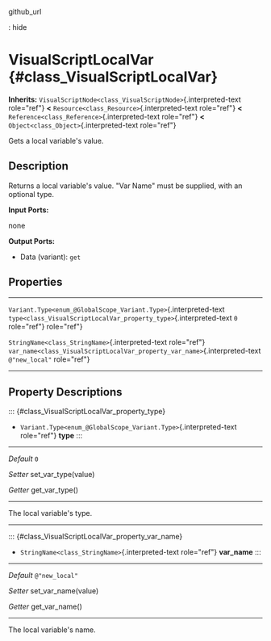 github\_url

:   hide

VisualScriptLocalVar {#class_VisualScriptLocalVar}
====================

**Inherits:**
`VisualScriptNode<class_VisualScriptNode>`{.interpreted-text role="ref"}
**\<** `Resource<class_Resource>`{.interpreted-text role="ref"} **\<**
`Reference<class_Reference>`{.interpreted-text role="ref"} **\<**
`Object<class_Object>`{.interpreted-text role="ref"}

Gets a local variable\'s value.

Description
-----------

Returns a local variable\'s value. \"Var Name\" must be supplied, with
an optional type.

**Input Ports:**

none

**Output Ports:**

-   Data (variant): `get`

Properties
----------

  ------------------------------------------------------------------ ---------------------------------------------------------------------------- ----------------
  `Variant.Type<enum_@GlobalScope_Variant.Type>`{.interpreted-text   `type<class_VisualScriptLocalVar_property_type>`{.interpreted-text           `0`
  role="ref"}                                                        role="ref"}                                                                  

  `StringName<class_StringName>`{.interpreted-text role="ref"}       `var_name<class_VisualScriptLocalVar_property_var_name>`{.interpreted-text   `@"new_local"`
                                                                     role="ref"}                                                                  
  ------------------------------------------------------------------ ---------------------------------------------------------------------------- ----------------

Property Descriptions
---------------------

::: {#class_VisualScriptLocalVar_property_type}
-   `Variant.Type<enum_@GlobalScope_Variant.Type>`{.interpreted-text
    role="ref"} **type**
:::

  ----------- -----------------------
  *Default*   `0`

  *Setter*    set\_var\_type(value)

  *Getter*    get\_var\_type()
  ----------- -----------------------

The local variable\'s type.

------------------------------------------------------------------------

::: {#class_VisualScriptLocalVar_property_var_name}
-   `StringName<class_StringName>`{.interpreted-text role="ref"}
    **var\_name**
:::

  ----------- -----------------------
  *Default*   `@"new_local"`

  *Setter*    set\_var\_name(value)

  *Getter*    get\_var\_name()
  ----------- -----------------------

The local variable\'s name.
